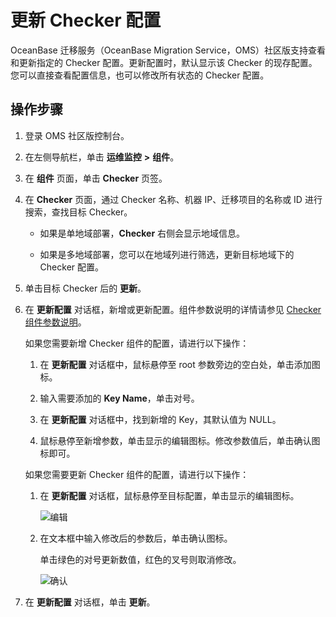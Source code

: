 # 更新 Checker 配置

OceanBase 迁移服务（OceanBase Migration Service，OMS）社区版支持查看和更新指定的 Checker 配置。更新配置时，默认显示该 Checker 的现存配置。您可以直接查看配置信息，也可以修改所有状态的 Checker 配置。

## 操作步骤

1. 登录 OMS 社区版控制台。

2. 在左侧导航栏，单击 **运维监控** **\>** **组件**。

3. 在 **组件** 页面，单击 **Checker** 页签。

4. 在 **Checker** 页面，通过 Checker 名称、机器 IP、迁移项目的名称或 ID 进行搜索，查找目标 Checker。

   * 如果是单地域部署，**Checker** 右侧会显示地域信息。

   * 如果是多地域部署，您可以在地域列进行筛选，更新目标地域下的 Checker 配置。

5. 单击目标 Checker 后的 **更新**。

6. 在 **更新配置** 对话框，新增或更新配置。组件参数说明的详情请参见 [Checker 组件参数说明](../../../11.o-m-guide/9.checker-parameters.md)。

   如果您需要新增 Checker 组件的配置，请进行以下操作：

   1. 在 **更新配置** 对话框中，鼠标悬停至 root 参数旁边的空白处，单击添加图标。

   2. 输入需要添加的 **Key Name**，单击对号。

   3. 在 **更新配置** 对话框中，找到新增的 Key，其默认值为 NULL。

   4. 鼠标悬停至新增参数，单击显示的编辑图标。修改参数值后，单击确认图标即可。

   如果您需要更新 Checker 组件的配置，请进行以下操作：

   1. 在 **更新配置** 对话框，鼠标悬停至目标配置，单击显示的编辑图标。

      ![编辑](https://help-static-aliyun-doc.aliyuncs.com/assets/img/zh-CN/1425462361/p313465.png)

   2. 在文本框中输入修改后的参数后，单击确认图标。

      单击绿色的对号更新数值，红色的叉号则取消修改。

      ![确认](https://help-static-aliyun-doc.aliyuncs.com/assets/img/zh-CN/2425462361/p313471.png)

7. 在 **更新配置** 对话框，单击 **更新**。
